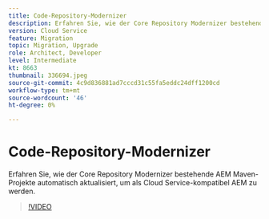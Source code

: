 ```yaml
---
title: Code-Repository-Modernizer
description: Erfahren Sie, wie der Core Repository Modernizer bestehende AEM Maven-Projekte automatisch aktualisiert, um als Cloud Service-kompatibel AEM zu werden.
version: Cloud Service
feature: Migration
topic: Migration, Upgrade
role: Architect, Developer
level: Intermediate
kt: 8663
thumbnail: 336694.jpeg
source-git-commit: 4c9d836881ad7cccd31c55fa5eddc24dff1200cd
workflow-type: tm+mt
source-wordcount: '46'
ht-degree: 0%

---
```



# Code-Repository-Modernizer

Erfahren Sie, wie der Core Repository Modernizer bestehende AEM Maven-Projekte automatisch aktualisiert, um als Cloud Service-kompatibel AEM zu werden.

>[!VIDEO](https://video.tv.adobe.com/v/336694/?quality=12&learn=on)
